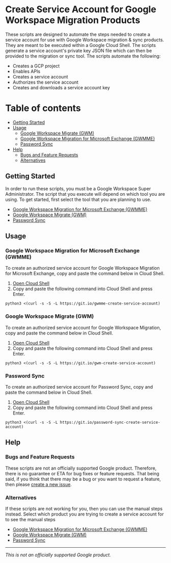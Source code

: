 # Create Service Account for Google Workspace Migration Products

<!--
Copyright 2020 Google LLC

Licensed under the Apache License, Version 2.0 (the "License");
you may not use this file except in compliance with the License.
You may obtain a copy of the License at

    https://www.apache.org/licenses/LICENSE-2.0

Unless required by applicable law or agreed to in writing, software
distributed under the License is distributed on an "AS IS" BASIS,
WITHOUT WARRANTIES OR CONDITIONS OF ANY KIND, either express or implied.
See the License for the specific language governing permissions and
limitations under the License.
-->

These scripts are designed to automate the steps needed to create a service account for use with Google Workspace migration & sync products. They are meant to be executed within a Google Cloud Shell. The scripts generate a service account's private key JSON file which can then be provided to the migration or sync tool. The scripts automate the following:

*   Creates a GCP project
*   Enables APIs
*   Creates a service account
*   Authorizes the service account
*   Creates and downloads a service account key

Table of contents
=================

   * [Getting Started](#getting-started)
   * [Usage](#usage)
      * [Google Workspace Migrate (GWM)](#google-workspace-migrate-gwm)
      * [Google Workspace Migration for Microsoft Exchange (GWMME)](#google-workspace-migration-for-microsoft-exchange-gwmme)
      * [Password Sync](#password-sync)
   * [Help](#help)
      * [Bugs and Feature Requests](#bugs-and-feature-requests)
      * [Alternatives](#alternatives)

## Getting Started

In order to run these scripts, you must be a Google Workspace Super
Administrator. The script that you execute will depend on which tool you are
using. To get started, first select the tool that you are planning to use.

*   [Google Workspace Migration for Microsoft Exchange (GWMME)](#google-workspace-migration-for-microsoft-exchange-gwmme)
*   [Google Workspace Migrate (GWM)](#google-workspace-migrate-gwm)
*   [Password Sync](#password-sync)

## Usage

### Google Workspace Migration for Microsoft Exchange (GWMME)

To create an authorized service account for Google Workspace Migration for
Microsoft Exchange, copy and paste the command below in Cloud Shell.

1.  [Open Cloud Shell](https://ssh.cloud.google.com/cloudshell/editor?shellonly=true)
2.  Copy and paste the following command into Cloud Shell and press Enter.

```
python3 <(curl -s -S -L https://git.io/gwmme-create-service-account)
```

### Google Workspace Migrate (GWM)

To create an authorized service account for Google Workspace Migration, copy and
paste the command below in Cloud Shell.

1.  [Open Cloud Shell](https://ssh.cloud.google.com/cloudshell/editor?shellonly=true)
2.  Copy and paste the following command into Cloud Shell and press Enter.

```
python3 <(curl -s -S -L https://git.io/gwm-create-service-account)
```

### Password Sync

To create an authorized service account for Password Sync, copy and paste the
command below in Cloud Shell.

1.  [Open Cloud Shell](https://ssh.cloud.google.com/cloudshell/editor?shellonly=true)
2.  Copy and paste the following command into Cloud Shell and press Enter.

```
python3 <(curl -s -S -L https://git.io/password-sync-create-service-account)
```

## Help

### Bugs and Feature Requests

These scripts are not an officially supported Google product. Therefore, there is no guarantee or ETA for bug fixes or feature requests. That being said, if you think that there may be a bug or you want to request a feature, then please [create a new issue](https://github.com/google/create-service-account/issues/new/choose).

### Alternatives

If these scripts are not working for you, then you can use the manual steps instead. Select which product you are trying to create a service account for to see the manual steps
* [Google Workspace Migration for Microsoft Exchange (GWMME)](https://support.google.com/a/answer/6291304?hl=en#zippy=%2Coption-manually-create-a-service-account)
* [Google Workspace Migrate (GWM)](https://support.google.com/workspacemigrate/answer/10839762)
* [Password Sync](https://support.google.com/a/answer/7040511?hl=en#step1&step2&step3&step4&step5&#:~:text=Option%202%3A-,Manually%20create,-a%20service%20account)

--------------------------------------------------------------------------------

*This is not an officially supported Google product.*


